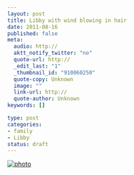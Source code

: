 ```yaml
--- 
layout: post
title: Libby with wind blowing in hair
date: 2011-08-16
published: false
meta: 
  audio: http://
  aktt_notify_twitter: "no"
  quote-url: http://
  _edit_last: "1"
  _thumbnail_id: "910060250"
  quote-copy: Unknown
  image: ""
  link-url: http://
  quote-author: Unknown
keywords: []

type: post
categories: 
- family
- Libby
status: draft
---
```



[![](http://media.eick.us/2011/08/photo-e1313529167148-373x500.jpg "photo")](http://media.eick.us/2011/08/photo.jpg)
